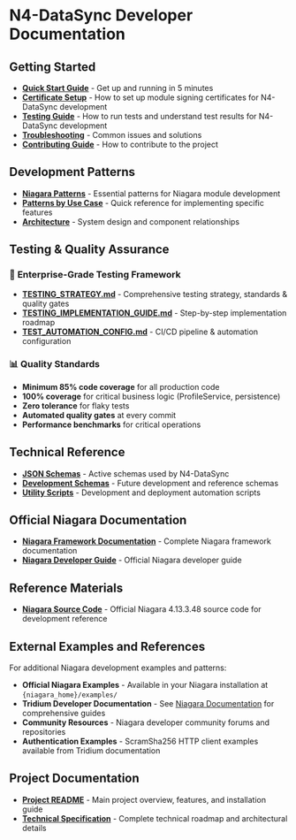 # N4-DataSync Developer Documentation

## Getting Started

* **[Quick Start Guide](QUICK_START.md)** - Get up and running in 5 minutes
* **[Certificate Setup](CERTIFICATE_SETUP.md)** - How to set up module signing certificates for N4-DataSync development
* **[Testing Guide](TESTING.md)** - How to run tests and understand test results for N4-DataSync development
* **[Troubleshooting](TROUBLESHOOTING.md)** - Common issues and solutions
* **[Contributing Guide](CONTRIBUTING.md)** - How to contribute to the project

## Development Patterns

* **[Niagara Patterns](NiagaraPatterns.md)** - Essential patterns for Niagara module development
* **[Patterns by Use Case](PatternsByUseCase.md)** - Quick reference for implementing specific features
* **[Architecture](ARCHITECTURE.md)** - System design and component relationships

## Testing & Quality Assurance

### 🧪 **Enterprise-Grade Testing Framework**
* **[TESTING_STRATEGY.md](testing/TESTING_STRATEGY.md)** - Comprehensive testing strategy, standards & quality gates
* **[TESTING_IMPLEMENTATION_GUIDE.md](testing/TESTING_IMPLEMENTATION_GUIDE.md)** - Step-by-step implementation roadmap
* **[TEST_AUTOMATION_CONFIG.md](testing/TEST_AUTOMATION_CONFIG.md)** - CI/CD pipeline & automation configuration

### 📊 **Quality Standards**
* **Minimum 85% code coverage** for all production code
* **100% coverage** for critical business logic (ProfileService, persistence)
* **Zero tolerance** for flaky tests
* **Automated quality gates** at every commit
* **Performance benchmarks** for critical operations

## Technical Reference

* **[JSON Schemas](schemas/)** - Active schemas used by N4-DataSync
* **[Development Schemas](../schemas-dev/)** - Future development and reference schemas
* **[Utility Scripts](../scripts/)** - Development and deployment automation scripts

## Official Niagara Documentation

* **[Niagara Framework Documentation](Niagara/)** - Complete Niagara framework documentation
* **[Niagara Developer Guide](Niagara/Niagara%20Developer%20Guide%20Index.md)** - Official Niagara developer guide

## Reference Materials

* **[Niagara Source Code](../niagara_source_code/)** - Official Niagara 4.13.3.48 source code for development reference

## External Examples and References

For additional Niagara development examples and patterns:

* **Official Niagara Examples** - Available in your Niagara installation at `{niagara_home}/examples/`
* **Tridium Developer Documentation** - See [Niagara Documentation](Niagara/) for comprehensive guides
* **Community Resources** - Niagara developer community forums and repositories
* **Authentication Examples** - ScramSha256 HTTP client examples available from Tridium documentation

## Project Documentation

* **[Project README](../README.md)** - Main project overview, features, and installation guide
* **[Technical Specification](../N4-DataSync%20Full%20Feature%20Specification%20&%20Roadmap.md)** - Complete technical roadmap and architectural details
